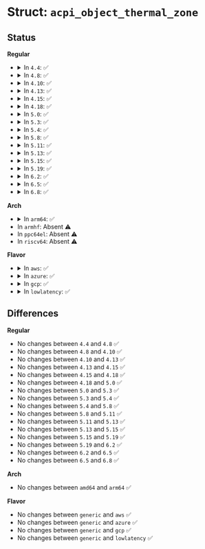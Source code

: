 # Struct: <code>acpi_object_thermal_zone</code>

## Status
<b>Regular</b>
<ul>
<li>
<details>
<summary>In <code>4.4</code>: ✅</summary>

```c
struct acpi_object_thermal_zone {
    union acpi_operand_object *next_object;
    u8 descriptor_type;
    u8 type;
    u16 reference_count;
    u8 flags;
    union acpi_operand_object * notify_list[2];
    union acpi_operand_object *handler;
};
```
</details>
</li>
<li>
<details>
<summary>In <code>4.8</code>: ✅</summary>

```c
struct acpi_object_thermal_zone {
    union acpi_operand_object *next_object;
    u8 descriptor_type;
    u8 type;
    u16 reference_count;
    u8 flags;
    union acpi_operand_object * notify_list[2];
    union acpi_operand_object *handler;
};
```
</details>
</li>
<li>
<details>
<summary>In <code>4.10</code>: ✅</summary>

```c
struct acpi_object_thermal_zone {
    union acpi_operand_object *next_object;
    u8 descriptor_type;
    u8 type;
    u16 reference_count;
    u8 flags;
    union acpi_operand_object * notify_list[2];
    union acpi_operand_object *handler;
};
```
</details>
</li>
<li>
<details>
<summary>In <code>4.13</code>: ✅</summary>

```c
struct acpi_object_thermal_zone {
    union acpi_operand_object *next_object;
    u8 descriptor_type;
    u8 type;
    u16 reference_count;
    u8 flags;
    union acpi_operand_object * notify_list[2];
    union acpi_operand_object *handler;
};
```
</details>
</li>
<li>
<details>
<summary>In <code>4.15</code>: ✅</summary>

```c
struct acpi_object_thermal_zone {
    union acpi_operand_object *next_object;
    u8 descriptor_type;
    u8 type;
    u16 reference_count;
    u8 flags;
    union acpi_operand_object * notify_list[2];
    union acpi_operand_object *handler;
};
```
</details>
</li>
<li>
<details>
<summary>In <code>4.18</code>: ✅</summary>

```c
struct acpi_object_thermal_zone {
    union acpi_operand_object *next_object;
    u8 descriptor_type;
    u8 type;
    u16 reference_count;
    u8 flags;
    union acpi_operand_object * notify_list[2];
    union acpi_operand_object *handler;
};
```
</details>
</li>
<li>
<details>
<summary>In <code>5.0</code>: ✅</summary>

```c
struct acpi_object_thermal_zone {
    union acpi_operand_object *next_object;
    u8 descriptor_type;
    u8 type;
    u16 reference_count;
    u8 flags;
    union acpi_operand_object * notify_list[2];
    union acpi_operand_object *handler;
};
```
</details>
</li>
<li>
<details>
<summary>In <code>5.3</code>: ✅</summary>

```c
struct acpi_object_thermal_zone {
    union acpi_operand_object *next_object;
    u8 descriptor_type;
    u8 type;
    u16 reference_count;
    u8 flags;
    union acpi_operand_object * notify_list[2];
    union acpi_operand_object *handler;
};
```
</details>
</li>
<li>
<details>
<summary>In <code>5.4</code>: ✅</summary>

```c
struct acpi_object_thermal_zone {
    union acpi_operand_object *next_object;
    u8 descriptor_type;
    u8 type;
    u16 reference_count;
    u8 flags;
    union acpi_operand_object * notify_list[2];
    union acpi_operand_object *handler;
};
```
</details>
</li>
<li>
<details>
<summary>In <code>5.8</code>: ✅</summary>

```c
struct acpi_object_thermal_zone {
    union acpi_operand_object *next_object;
    u8 descriptor_type;
    u8 type;
    u16 reference_count;
    u8 flags;
    union acpi_operand_object * notify_list[2];
    union acpi_operand_object *handler;
};
```
</details>
</li>
<li>
<details>
<summary>In <code>5.11</code>: ✅</summary>

```c
struct acpi_object_thermal_zone {
    union acpi_operand_object *next_object;
    u8 descriptor_type;
    u8 type;
    u16 reference_count;
    u8 flags;
    union acpi_operand_object * notify_list[2];
    union acpi_operand_object *handler;
};
```
</details>
</li>
<li>
<details>
<summary>In <code>5.13</code>: ✅</summary>

```c
struct acpi_object_thermal_zone {
    union acpi_operand_object *next_object;
    u8 descriptor_type;
    u8 type;
    u16 reference_count;
    u8 flags;
    union acpi_operand_object * notify_list[2];
    union acpi_operand_object *handler;
};
```
</details>
</li>
<li>
<details>
<summary>In <code>5.15</code>: ✅</summary>

```c
struct acpi_object_thermal_zone {
    union acpi_operand_object *next_object;
    u8 descriptor_type;
    u8 type;
    u16 reference_count;
    u8 flags;
    union acpi_operand_object * notify_list[2];
    union acpi_operand_object *handler;
};
```
</details>
</li>
<li>
<details>
<summary>In <code>5.19</code>: ✅</summary>

```c
struct acpi_object_thermal_zone {
    union acpi_operand_object *next_object;
    u8 descriptor_type;
    u8 type;
    u16 reference_count;
    u8 flags;
    union acpi_operand_object * notify_list[2];
    union acpi_operand_object *handler;
};
```
</details>
</li>
<li>
<details>
<summary>In <code>6.2</code>: ✅</summary>

```c
struct acpi_object_thermal_zone {
    union acpi_operand_object *next_object;
    u8 descriptor_type;
    u8 type;
    u16 reference_count;
    u8 flags;
    union acpi_operand_object * notify_list[2];
    union acpi_operand_object *handler;
};
```
</details>
</li>
<li>
<details>
<summary>In <code>6.5</code>: ✅</summary>

```c
struct acpi_object_thermal_zone {
    union acpi_operand_object *next_object;
    u8 descriptor_type;
    u8 type;
    u16 reference_count;
    u8 flags;
    union acpi_operand_object * notify_list[2];
    union acpi_operand_object *handler;
};
```
</details>
</li>
<li>
<details>
<summary>In <code>6.8</code>: ✅</summary>

```c
struct acpi_object_thermal_zone {
    union acpi_operand_object *next_object;
    u8 descriptor_type;
    u8 type;
    u16 reference_count;
    u8 flags;
    union acpi_operand_object * notify_list[2];
    union acpi_operand_object *handler;
};
```
</details>
</li>
</ul>
<b>Arch</b>
<ul>
<li>
<details>
<summary>In <code>arm64</code>: ✅</summary>

```c
struct acpi_object_thermal_zone {
    union acpi_operand_object *next_object;
    u8 descriptor_type;
    u8 type;
    u16 reference_count;
    u8 flags;
    union acpi_operand_object * notify_list[2];
    union acpi_operand_object *handler;
};
```
</details>
</li>
<li>
In <code>armhf</code>: Absent ⚠️
</li>
<li>
In <code>ppc64el</code>: Absent ⚠️
</li>
<li>
In <code>riscv64</code>: Absent ⚠️
</li>
</ul>
<b>Flavor</b>
<ul>
<li>
<details>
<summary>In <code>aws</code>: ✅</summary>

```c
struct acpi_object_thermal_zone {
    union acpi_operand_object *next_object;
    u8 descriptor_type;
    u8 type;
    u16 reference_count;
    u8 flags;
    union acpi_operand_object * notify_list[2];
    union acpi_operand_object *handler;
};
```
</details>
</li>
<li>
<details>
<summary>In <code>azure</code>: ✅</summary>

```c
struct acpi_object_thermal_zone {
    union acpi_operand_object *next_object;
    u8 descriptor_type;
    u8 type;
    u16 reference_count;
    u8 flags;
    union acpi_operand_object * notify_list[2];
    union acpi_operand_object *handler;
};
```
</details>
</li>
<li>
<details>
<summary>In <code>gcp</code>: ✅</summary>

```c
struct acpi_object_thermal_zone {
    union acpi_operand_object *next_object;
    u8 descriptor_type;
    u8 type;
    u16 reference_count;
    u8 flags;
    union acpi_operand_object * notify_list[2];
    union acpi_operand_object *handler;
};
```
</details>
</li>
<li>
<details>
<summary>In <code>lowlatency</code>: ✅</summary>

```c
struct acpi_object_thermal_zone {
    union acpi_operand_object *next_object;
    u8 descriptor_type;
    u8 type;
    u16 reference_count;
    u8 flags;
    union acpi_operand_object * notify_list[2];
    union acpi_operand_object *handler;
};
```
</details>
</li>
</ul>

## Differences
<b>Regular</b>
<ul>
<li>
No changes between <code>4.4</code> and <code>4.8</code> ✅
</li>
<li>
No changes between <code>4.8</code> and <code>4.10</code> ✅
</li>
<li>
No changes between <code>4.10</code> and <code>4.13</code> ✅
</li>
<li>
No changes between <code>4.13</code> and <code>4.15</code> ✅
</li>
<li>
No changes between <code>4.15</code> and <code>4.18</code> ✅
</li>
<li>
No changes between <code>4.18</code> and <code>5.0</code> ✅
</li>
<li>
No changes between <code>5.0</code> and <code>5.3</code> ✅
</li>
<li>
No changes between <code>5.3</code> and <code>5.4</code> ✅
</li>
<li>
No changes between <code>5.4</code> and <code>5.8</code> ✅
</li>
<li>
No changes between <code>5.8</code> and <code>5.11</code> ✅
</li>
<li>
No changes between <code>5.11</code> and <code>5.13</code> ✅
</li>
<li>
No changes between <code>5.13</code> and <code>5.15</code> ✅
</li>
<li>
No changes between <code>5.15</code> and <code>5.19</code> ✅
</li>
<li>
No changes between <code>5.19</code> and <code>6.2</code> ✅
</li>
<li>
No changes between <code>6.2</code> and <code>6.5</code> ✅
</li>
<li>
No changes between <code>6.5</code> and <code>6.8</code> ✅
</li>
</ul>
<b>Arch</b>
<ul>
<li>
No changes between <code>amd64</code> and <code>arm64</code> ✅
</li>
</ul>
<b>Flavor</b>
<ul>
<li>
No changes between <code>generic</code> and <code>aws</code> ✅
</li>
<li>
No changes between <code>generic</code> and <code>azure</code> ✅
</li>
<li>
No changes between <code>generic</code> and <code>gcp</code> ✅
</li>
<li>
No changes between <code>generic</code> and <code>lowlatency</code> ✅
</li>
</ul>
